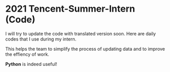 # 2021 Tencent-Summer-Intern (Code)
I will try to update the code with translated version soon.  Here are daily codes that I use during my intern. 

This helps the team to simplify the process of updating data and to improve the effiency of work. 


**Python** is indeed useful!
